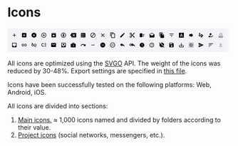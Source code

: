 # Icons

![Icons.img](/02%20-%20Export/Project%20overview/GitHub/Icons.png)

All icons are optimized using the [SVGO](https://github.com/svg/svgo) API. The weight of the icons was reduced by 30-48%. Export settings are specified in [this file](/X/Docs/svgo.json).

Icons have been successfully tested on the following platforms: Web, Android, iOS.

All icons are divided into sections:

1. [Main icons.](/02%20-%20Export/Icons/Main/) ≈ 1,000 icons named and divided by folders according to their value.
2. [Project icons](/02%20-%20Export/Icons/Project/) (social networks, messengers, etc.).